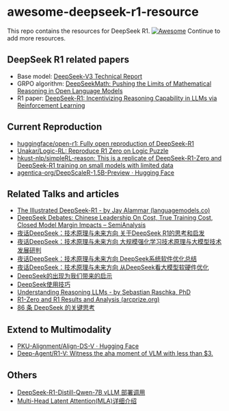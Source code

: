 # awesome-deepseek-r1-resource
This repo contains the resources for DeepSeek R1. [![Awesome](https://awesome.re/badge.svg)](https://awesome.re)
Continue to add more resources.

## DeepSeek R1 related papers
- Base model: [DeepSeek-V3 Technical Report](https://arxiv.org/abs/2412.19437v1)
- GRPO algorithm: [DeepSeekMath: Pushing the Limits of Mathematical Reasoning in Open Language Models](https://arxiv.org/abs/2402.03300)
- R1 paper: [DeepSeek-R1: Incentivizing Reasoning Capability in LLMs via Reinforcement Learning](https://arxiv.org/abs/2501.12948)

## Current Reproduction
- [huggingface/open-r1: Fully open reproduction of DeepSeek-R1](https://github.com/huggingface/open-r1)
- [Unakar/Logic-RL: Reproduce R1 Zero on Logic Puzzle](https://github.com/Unakar/Logic-RL)
- [hkust-nlp/simpleRL-reason: This is a replicate of DeepSeek-R1-Zero and DeepSeek-R1 training on small models with limited data](https://github.com/hkust-nlp/simpleRL-reason)
- [agentica-org/DeepScaleR-1.5B-Preview · Hugging Face](https://huggingface.co/agentica-org/DeepScaleR-1.5B-Preview)

## Related Talks and articles
- [The Illustrated DeepSeek-R1 - by Jay Alammar (languagemodels.co)](https://newsletter.languagemodels.co/p/the-illustrated-deepseek-r1)
- [DeepSeek Debates: Chinese Leadership On Cost, True Training Cost, Closed Model Margin Impacts – SemiAnalysis](https://semianalysis.com/2025/01/31/deepseek-debates/)
- [夜话DeepSeek：技术原理与未来方向 关于DeepSeek R1的思考和启发](https://www.bilibili.com/video/BV1K3NhevETp/?spm_id_from=333.337.search-card.all.click&vd_source=bd5c3d24bc00ed13f8be24e2121a6da6)
- [夜话DeepSeek：技术原理与未来方向 大规模强化学习技术原理与大模型技术发展研判](https://www.bilibili.com/video/BV1DfN8ekEev/?spm_id_from=333.1387.homepage.video_card.click&vd_source=bd5c3d24bc00ed13f8be24e2121a6da6)
- [夜话DeepSeek：技术原理与未来方向 DeepSeek系统软件优化总结](https://www.bilibili.com/video/BV1rdNbedE8g/?spm_id_from=333.1387.homepage.video_card.click&vd_source=bd5c3d24bc00ed13f8be24e2121a6da6)
- [夜话DeepSeek：技术原理与未来方向 从DeepSeek看大模型软硬件优化](https://www.bilibili.com/video/BV1nfNbe9EAp/?spm_id_from=333.1387.homepage.video_card.click&vd_source=bd5c3d24bc00ed13f8be24e2121a6da6)
- [DeepSeek的出现为我们带来的启示](https://www.bilibili.com/video/BV1hcNgeDExo/?spm_id_from=333.1387.homepage.video_card.click&vd_source=bd5c3d24bc00ed13f8be24e2121a6da6)
- [DeepSeek使用技巧](https://www.bookai.top/deepseek/tips)
- [Understanding Reasoning LLMs - by Sebastian Raschka, PhD](https://magazine.sebastianraschka.com/p/understanding-reasoning-llms)
- [R1-Zero and R1 Results and Analysis (arcprize.org)](https://arcprize.org/blog/r1-zero-r1-results-analysis)
- [86 条 DeepSeek 的关键思考](https://mp.weixin.qq.com/s?__biz=Mzg2OTY0MDk0NQ==&mid=2247511172&idx=1&sn=cc83f26bf31183099252c13779614a45&chksm=cf416b24209f5b66cb451f71aa84e64ef14869f995d674a8ca31f63e15b39821199f2e7f747f&scene=0#rd)

## Extend to Multimodality
- [PKU-Alignment/Align-DS-V · Hugging Face](https://huggingface.co/PKU-Alignment/Align-DS-V)
- [Deep-Agent/R1-V: Witness the aha moment of VLM with less than $3.](https://github.com/Deep-Agent/R1-V)

## Others
- [DeepSeek-R1-Distill-Qwen-7B vLLM 部署调用](https://github.com/datawhalechina/self-llm/blob/master/models/DeepSeek-R1-Distill-Qwen/04-DeepSeek-R1-Distill-Qwen-7B%20vLLM%20%E9%83%A8%E7%BD%B2%E8%B0%83%E7%94%A8.md)
- [Multi-Head Latent Attention(MLA)详细介绍](https://zhuanlan.zhihu.com/p/15153745590)